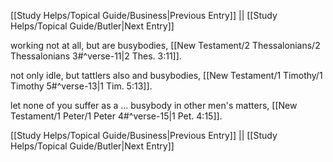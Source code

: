 [[Study Helps/Topical Guide/Business|Previous Entry]]  ||  [[Study Helps/Topical Guide/Butler|Next Entry]]

 working not at all, but are busybodies, [[New Testament/2 Thessalonians/2 Thessalonians 3#^verse-11|2 Thes. 3:11]].

 not only idle, but tattlers also and busybodies, [[New Testament/1 Timothy/1 Timothy 5#^verse-13|1 Tim. 5:13]].

 let none of you suffer as a ... busybody in other men's matters, [[New Testament/1 Peter/1 Peter 4#^verse-15|1 Pet. 4:15]].

[[Study Helps/Topical Guide/Business|Previous Entry]]  ||  [[Study Helps/Topical Guide/Butler|Next Entry]]